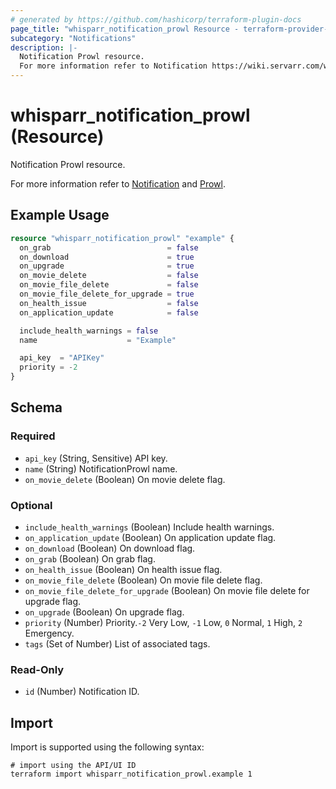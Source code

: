 ```yaml
---
# generated by https://github.com/hashicorp/terraform-plugin-docs
page_title: "whisparr_notification_prowl Resource - terraform-provider-whisparr"
subcategory: "Notifications"
description: |-
  Notification Prowl resource.
  For more information refer to Notification https://wiki.servarr.com/whisparr/settings#connect and Prowl https://wiki.servarr.com/whisparr/supported#prowl.
---
```


# whisparr_notification_prowl (Resource)

<!-- subcategory:Notifications -->Notification Prowl resource.
For more information refer to [Notification](https://wiki.servarr.com/whisparr/settings#connect) and [Prowl](https://wiki.servarr.com/whisparr/supported#prowl).

## Example Usage

```terraform
resource "whisparr_notification_prowl" "example" {
  on_grab                          = false
  on_download                      = true
  on_upgrade                       = true
  on_movie_delete                  = false
  on_movie_file_delete             = false
  on_movie_file_delete_for_upgrade = true
  on_health_issue                  = false
  on_application_update            = false

  include_health_warnings = false
  name                    = "Example"

  api_key  = "APIKey"
  priority = -2
}
```

<!-- schema generated by tfplugindocs -->
## Schema

### Required

- `api_key` (String, Sensitive) API key.
- `name` (String) NotificationProwl name.
- `on_movie_delete` (Boolean) On movie delete flag.

### Optional

- `include_health_warnings` (Boolean) Include health warnings.
- `on_application_update` (Boolean) On application update flag.
- `on_download` (Boolean) On download flag.
- `on_grab` (Boolean) On grab flag.
- `on_health_issue` (Boolean) On health issue flag.
- `on_movie_file_delete` (Boolean) On movie file delete flag.
- `on_movie_file_delete_for_upgrade` (Boolean) On movie file delete for upgrade flag.
- `on_upgrade` (Boolean) On upgrade flag.
- `priority` (Number) Priority.`-2` Very Low, `-1` Low, `0` Normal, `1` High, `2` Emergency.
- `tags` (Set of Number) List of associated tags.

### Read-Only

- `id` (Number) Notification ID.

## Import

Import is supported using the following syntax:

```shell
# import using the API/UI ID
terraform import whisparr_notification_prowl.example 1
```
